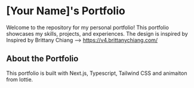 # [Your Name]'s Portfolio

Welcome to the repository for my personal portfolio! This portfolio showcases my skills, projects, and experiences.
The design is inspired by Inspired by Brittany Chiang --> https://v4.brittanychiang.com/
## About the Portfolio

This portfolio is built with Next.js, Typescript, Tailwind CSS and animaiton from lottie.
